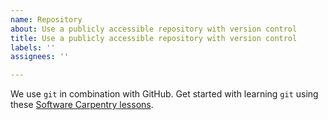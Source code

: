 ```yaml
---
name: Repository
about: Use a publicly accessible repository with version control
title: Use a publicly accessible repository with version control
labels: ''
assignees: ''

---
```


We use ``git`` in combination with GitHub. Get started with learning ``git`` using these [Software Carpentry lessons](https://swcarpentry.github.io/git-novice/).
